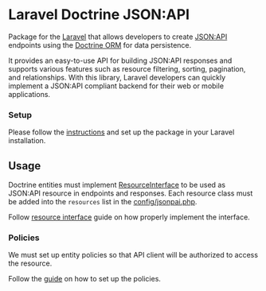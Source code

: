 # Laravel Doctrine JSON:API
Package for the [Laravel](https://laravel.com/) that allows developers to create [JSON:API](https://jsonapi.org/)
endpoints using the [Doctrine ORM](https://www.doctrine-project.org/) for data persistence.

It provides an easy-to-use API for building JSON:API responses and supports various features such as resource filtering,
sorting, pagination, and relationships. With this library, Laravel developers can quickly implement a JSON:API compliant
backend for their web or mobile applications.

### Setup
Please follow the [instructions](./Installation.md) and set up the package in your Laravel installation.

## Usage
Doctrine entities must implement [ResourceInterface](../src/ResourceInterface.php) to be used as JSON:API resource in endpoints and responses.
Each resource class must be added into the `resources` list in the [config/jsonpai.php](../config/jsonapi.php).

Follow [resource interface](./ResourceInterface.md) guide on how properly implement the interface.

### Policies
We must set up entity policies so that API client will be authorized to access the resource.

Follow the [guide](./Policies.md) on how to set up the policies.